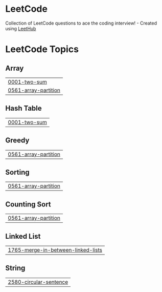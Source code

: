# LeetCode
Collection of LeetCode questions to ace the coding interview! - Created using [LeetHub](https://github.com/QasimWani/LeetHub)

<!---LeetCode Topics Start-->
# LeetCode Topics
## Array
|  |
| ------- |
| [0001-two-sum](https://github.com/WebAFilippov/LeetCode/tree/master/0001-two-sum) |
| [0561-array-partition](https://github.com/WebAFilippov/LeetCode/tree/master/0561-array-partition) |
## Hash Table
|  |
| ------- |
| [0001-two-sum](https://github.com/WebAFilippov/LeetCode/tree/master/0001-two-sum) |
## Greedy
|  |
| ------- |
| [0561-array-partition](https://github.com/WebAFilippov/LeetCode/tree/master/0561-array-partition) |
## Sorting
|  |
| ------- |
| [0561-array-partition](https://github.com/WebAFilippov/LeetCode/tree/master/0561-array-partition) |
## Counting Sort
|  |
| ------- |
| [0561-array-partition](https://github.com/WebAFilippov/LeetCode/tree/master/0561-array-partition) |
## Linked List
|  |
| ------- |
| [1765-merge-in-between-linked-lists](https://github.com/WebAFilippov/LeetCode/tree/master/1765-merge-in-between-linked-lists) |
## String
|  |
| ------- |
| [2580-circular-sentence](https://github.com/WebAFilippov/LeetCode/tree/master/2580-circular-sentence) |
<!---LeetCode Topics End-->